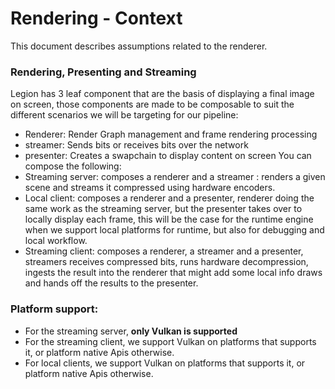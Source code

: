 # Rendering - Context

This document describes assumptions related to the renderer.

### Rendering, Presenting and Streaming

Legion has 3 leaf component that are the basis of displaying a final image on screen, those components are made to be composable to suit the different scenarios we will be targeting for our pipeline:
 * Renderer: Render Graph management and frame rendering processing
 * streamer: Sends bits or receives bits over the network
 * presenter: Creates a swapchain to display content on screen
You can compose the following:
 * Streaming server: composes a renderer and a streamer : renders a given scene and streams it compressed using hardware encoders.
 * Local client: composes a renderer and a presenter, renderer doing the same work as the streaming server, but the presenter takes over to locally display each frame, this will be the case for the runtime engine when we support local platforms for runtime, but also for debugging and local workflow.
 * Streaming client: composes a renderer, a streamer and a presenter, streamers receives compressed bits, runs hardware decompression, ingests the result into the renderer that might add some local info draws and hands off the results to the presenter.

### Platform support:
* For the streaming server, **only Vulkan is supported**
* For the streaming client, we support Vulkan on platforms that supports it, or platform native Apis otherwise.
* For local clients, we support Vulkan on platforms that supports it, or platform native Apis otherwise.
